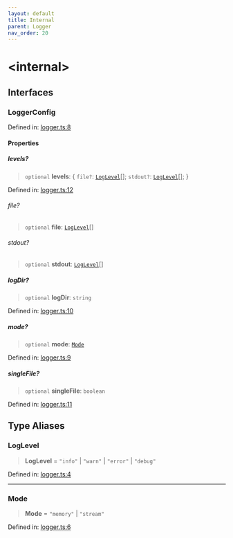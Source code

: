 ```yaml
---
layout: default
title: Internal
parent: Logger
nav_order: 20
---
```


# \<internal\>

## Interfaces

### LoggerConfig

Defined in: [logger.ts:8](https://github.com/react18-tools/git-json-resolver/blob/b16e9f00b0c7f0f44241518b44b07a7c1b0a0401/lib/src/logger.ts#L8)

#### Properties

##### levels?

> `optional` **levels**: \{ `file?`: [`LogLevel`](#loglevel)[]; `stdout?`: [`LogLevel`](#loglevel)[]; \}

Defined in: [logger.ts:12](https://github.com/react18-tools/git-json-resolver/blob/b16e9f00b0c7f0f44241518b44b07a7c1b0a0401/lib/src/logger.ts#L12)

###### file?

> `optional` **file**: [`LogLevel`](#loglevel)[]

###### stdout?

> `optional` **stdout**: [`LogLevel`](#loglevel)[]

##### logDir?

> `optional` **logDir**: `string`

Defined in: [logger.ts:10](https://github.com/react18-tools/git-json-resolver/blob/b16e9f00b0c7f0f44241518b44b07a7c1b0a0401/lib/src/logger.ts#L10)

##### mode?

> `optional` **mode**: [`Mode`](#mode-1)

Defined in: [logger.ts:9](https://github.com/react18-tools/git-json-resolver/blob/b16e9f00b0c7f0f44241518b44b07a7c1b0a0401/lib/src/logger.ts#L9)

##### singleFile?

> `optional` **singleFile**: `boolean`

Defined in: [logger.ts:11](https://github.com/react18-tools/git-json-resolver/blob/b16e9f00b0c7f0f44241518b44b07a7c1b0a0401/lib/src/logger.ts#L11)

## Type Aliases

### LogLevel

> **LogLevel** = `"info"` \| `"warn"` \| `"error"` \| `"debug"`

Defined in: [logger.ts:4](https://github.com/react18-tools/git-json-resolver/blob/b16e9f00b0c7f0f44241518b44b07a7c1b0a0401/lib/src/logger.ts#L4)

---

### Mode

> **Mode** = `"memory"` \| `"stream"`

Defined in: [logger.ts:6](https://github.com/react18-tools/git-json-resolver/blob/b16e9f00b0c7f0f44241518b44b07a7c1b0a0401/lib/src/logger.ts#L6)
